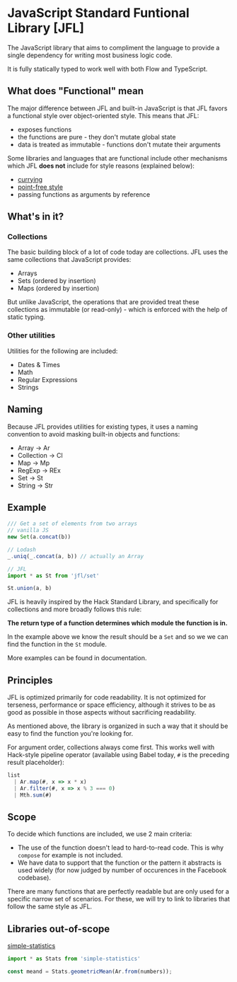 # JavaScript Standard Funtional Library [JFL]

The JavaScript library that aims to compliment the language to provide a single dependency for writing most business logic code.

It is fully statically typed to work well with both Flow and TypeScript.

## What does "Functional" mean

The major difference between JFL and built-in JavaScript is that JFL favors a functional style over object-oriented style. This means that JFL:

- exposes functions
- the functions are pure - they don't mutate global state
- data is treated as immutable - functions don't mutate their arguments

Some libraries and languages that are functional include other mechanisms which JFL **does not** include for style reasons (explained below):

- [currying](https://en.wikipedia.org/wiki/Currying)
- [point-free style](https://en.wikipedia.org/wiki/Tacit_programming)
- passing functions as arguments by reference

## What's in it?

### Collections

The basic building block of a lot of code today are collections. JFL uses the same collections that JavaScript provides:

- Arrays
- Sets (ordered by insertion)
- Maps (ordered by insertion)

But unlike JavaScript, the operations that are provided treat these collections as immutable (or read-only) - which is enforced with the help of static typing.

### Other utilities

Utilities for the following are included:

- Dates & Times
- Math
- Regular Expressions
- Strings

## Naming

Because JFL provides utilities for existing types, it uses a naming convention to avoid masking built-in objects and functions:

- Array → Ar
- Collection → Cl
- Map → Mp
- RegExp → REx
- Set → St
- String → Str

## Example

```js
/// Get a set of elements from two arrays
// vanilla JS
new Set(a.concat(b))

// Lodash
_.uniq(_.concat(a, b)) // actually an Array

// JFL
import * as St from 'jfl/set'

St.union(a, b)
```

JFL is heavily inspired by the Hack Standard Library, and specifically for collections and more broadly follows this rule:

**The return type of a function determines which module the function is in.**

In the example above we know the result should be a `Set` and so we we can find the function in the `St` module.

More examples can be found in documentation.

## Principles

JFL is optimized primarily for code readability. It is not optimized for terseness, performance or space efficiency, although it strives to be as good as possible in those aspects without sacrificing readability.

As mentioned above, the library is organized in such a way that it should be easy to find the function you're looking for.

For argument order, collections always come first. This works well with Hack-style pipeline operator (available using Babel today, `#` is the preceding result placeholder):

```js
list
  | Ar.map(#, x => x * x)
  | Ar.filter(#, x => x % 3 === 0)
  | Mth.sum(#)
```

## Scope

To decide which functions are included, we use 2 main criteria:

- The use of the function doesn't lead to hard-to-read code. This is why `compose` for example is not included.
- We have data to support that the function or the pattern it abstracts is used widely (for now judged by number of occurences in the Facebook codebase).

There are many functions that are perfectly readable but are only used for a specific narrow set of scenarios. For these, we will try to link to libraries that follow the same style as JFL.

## Libraries out-of-scope

[simple-statistics](https://simplestatistics.org/)

```js
import * as Stats from 'simple-statistics'

const meand = Stats.geometricMean(Ar.from(numbers));
```
